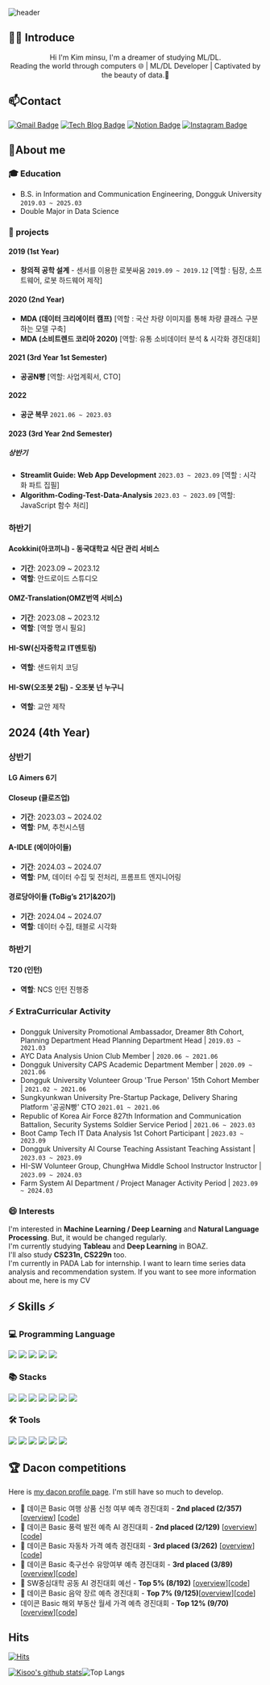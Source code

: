 ![header](https://capsule-render.vercel.app/api?type=wave&color=3476DE&height=300&section=header&text=Bluemisofficial&fontSize=80)

## 🙋‍♂️ Introduce
<div align="center">
Hi I'm Kim minsu, I'm a dreamer of studying ML/DL. <br>Reading the world through computers 🌐 | ML/DL Developer | Captivated by the beauty of data.👋
</div>


## 📫Contact
[![Gmail Badge](https://img.shields.io/badge/-Gmail-c14438?style=flat-square&logo=Gmail&logoColor=white&link=mailto:kms4024@gmail.com)](mailto:kms4024@gmail.com) 
[![Tech Blog Badge](https://img.shields.io/badge/-Tech%20blog-black?style=flat-square&logo=velog&link=https://velog.io/@khwee2000/posts)](https://velog.io/@khwee2000/posts)
[![Notion Badge](https://img.shields.io/badge/-Notion-000?style=flat-square&logo=notion&logoColor=white&link=https://www.notion.so/4c2f27f7472840d5a44a8c96c8b356c8)](https://www.notion.so/4c2f27f7472840d5a44a8c96c8b356c8)
[![Instagram Badge](https://img.shields.io/badge/-Instagram-5851DB?style=flat-square&logo=instagram&logoColor=white&link=https://www.instagram.com/bluenims/)](https://www.instagram.com/bluenims/)


## 🔭About me

### :mortar_board: Education
- B.S. in Information and Communication Engineering, Dongguk University `2019.03 ~ 2025.03`
- Double Major in Data Science

### 🔭 projects

#### 2019 (1st Year)
- **창의적 공학 설계** - 센서를 이용한 로봇싸움 `2019.09 ~ 2019.12` [역할 : 팀장, 소프트웨어, 로봇 하드웨어 제작]

#### 2020 (2nd Year)
- **MDA (데이터 크리에이터 캠프)** [역할 : 국산 차량 이미지를 통해 차량 클래스 구분하는 모델 구축]
- **MDA (소비트렌드 코리아 2020)** [역할: 유통 소비데이터 분석 & 시각화 경진대회]

#### 2021 (3rd Year 1st Semester)
- **공공N빵** [역할: 사업계획서, CTO]

#### 2022
- **공군 복무** `2021.06 ~ 2023.03`

#### 2023 (3rd Year 2nd Semester)
##### 상반기
- **Streamlit Guide: Web App Development** `2023.03 ~ 2023.09` [역할 : 시각화 파트 집필]
- **Algorithm-Coding-Test-Data-Analysis**  `2023.03 ~ 2023.09` [역할: JavaScript 함수 처리]

### 하반기
#### Acokkini(아코끼니) - 동국대학교 식단 관리 서비스
- **기간**: 2023.09 ~ 2023.12
- **역할**: 안드로이드 스튜디오

#### OMZ-Translation(OMZ번역 서비스)
- **기간**: 2023.08 ~ 2023.12
- **역할**: [역할 명시 필요]

#### HI-SW(신자중학교 IT멘토링)
- **역할**: 샌드위치 코딩

#### HI-SW(오조봇 2팀) - 오조봇 넌 누구니
- **역할**: 교안 제작

## 2024 (4th Year)

### 상반기
#### LG Aimers 6기

#### Closeup (클로즈업)
- **기간**: 2023.03 ~ 2024.02
- **역할**: PM, 추천시스템

#### A-IDLE (에이아이들)
- **기간**: 2024.03 ~ 2024.07
- **역할**: PM, 데이터 수집 및 전처리, 프롬프트 엔지니어링

#### 경로당아이들 (ToBig’s 21기&20기)
- **기간**: 2024.04 ~ 2024.07
- **역할**: 데이터 수집, 태블로 시각화

### 하반기
#### T20 (인턴)
- **역할**: NCS 인턴 진행중


### ⚡ ExtraCurricular Activity
- Dongguk University Promotional Ambassador, Dreamer 8th Cohort, Planning Department Head
Planning Department Head | ```2019.03 ~ 2021.03```
- AYC Data Analysis Union Club
Member | ```2020.06 ~ 2021.06```
- Dongguk University CAPS Academic Department
Member | ```2020.09 ~ 2021.06```
- Dongguk University Volunteer Group 'True Person' 15th Cohort
Member | ```2021.02 ~ 2021.06```
- Sungkyunkwan University Pre-Startup Package, Delivery Sharing Platform '공공N빵' CTO
```2021.01 ~ 2021.06```
- Republic of Korea Air Force 827th Information and Communication Battalion, Security Systems Soldier
Service Period | ```2021.06 ~ 2023.03```
- Boot Camp Tech IT Data Analysis 1st Cohort
Participant | ```2023.03 ~ 2023.09```
- Dongguk University AI Course Teaching Assistant
Teaching Assistant | ```2023.03 ~ 2023.09```
- HI-SW Volunteer Group, ChungHwa Middle School Instructor
Instructor | ```2023.09 ~ 2024.03```
- Farm System AI Department / Project Manager
Activity Period | ```2023.09 ~ 2024.03```

### 😄 Interests
I'm interested in **Machine Learning / Deep Learning** and **Natural Language Processing**. But, it would be changed regularly. <br>
I'm currently studying **Tableau** and **Deep Learning** in BOAZ.<br>
I'll also study **CS231n, CS229n** too.<br>
I'm currently in PADA Lab for internship. I want to learn time series data analysis and recommendation system.
If you want to see more information about me, here is my CV

<div>

## ⚡ Skills ⚡

  ### 💻 Programming Language
  <img src="https://img.shields.io/badge/python-3776AB?style=flat-square&logo=python&logoColor=white">
  <img src="https://img.shields.io/badge/R-276DC3?style=flat-square&logo=R&logoColor=white">
  <img src="https://img.shields.io/badge/Java-276DC3?style=flat-square&logo=OpenJDK&logoColor=white">
  <img src="https://img.shields.io/badge/C-276DC3?style=flat-square&logo=C&logoColor=white">
  <img src="https://img.shields.io/badge/mysql-4479A1?style=flat-square&logo=mysql&logoColor=white"> <br/> 
 
  ### 📚 Stacks
  <img src="https://img.shields.io/badge/Pandas-150458?style=flat-square&logo=Pandas&logoColor=white">
  <img src="https://img.shields.io/badge/Numpy-150458?style=flat-square&logo=Numpy&logoColor=white">
  <img src="https://img.shields.io/badge/scikit-learn-F7931E?style=flat&logo=scikit-learn&logoColor=white"/>
  <img src="https://img.shields.io/badge/TensorFlow-FF6F00?style=flat&logo=TensorFlow&logoColor=white"/> 
  <img src="https://img.shields.io/badge/PyTorch-EE4C2C?style=flat-square&logo=PyTorch&logoColor=white">
  <img src="https://img.shields.io/badge/Matplotlib-00ffff?style=flat-square&logo=Matplotlib&logoColor=black">
  <img src="https://img.shields.io/badge/Keras-D00000?style=flat-square&logo=Keras&logoColor=white"> <br/> 
  
  ### 🛠 Tools
  <img src="https://img.shields.io/badge/Visual Studio Code-007ACC?style=flat&logo=Visual Studio Code&logoColor=white"/>
  <img src="https://img.shields.io/badge/Google Colab-F9AB00?style=flat&logo=Google Colab&logoColor=white"/>
  <img src="https://img.shields.io/badge/Jupyter-F37626?style=flat&logo=Jupyter&logoColor=white"/>  
  <img src="https://img.shields.io/badge/Anaconda-44A833?style=flat&logo=Anaconda&logoColor=white"/> 
  <img src="https://img.shields.io/badge/Tableau-E97627?style=flat-square&logo=Tableau&logoColor=white"/>
  <img src="https://img.shields.io/badge/NodeXL-217346?style=flat-square&logo=Microsoft Excel&logoColor=white"/>


 </div>
 
## 🏆 Dacon competitions
Here is [my dacon profile page](https://dacon.io/myprofile/427011/home). I'm still have so much to develop.
- 🏅 데이콘 Basic 여행 상품 신청 여부 예측 경진대회 - **2nd placed (2/357)** [[overview](https://dacon.io/competitions/official/235959/overview/description)] [[code](https://dacon.io/codeshare/6479)]
- 🏅 데이콘 Basic 풍력 발전 예측 AI 경진대회 - **2nd placed (2/129)** [[overview](https://dacon.io/competitions/official/236066/overview/description)] [[code](https://dacon.io/competitions/official/236066/codeshare/7738?page=1&dtype=recent)]
- 🏅 데이콘 Basic 자동차 가격 예측 경진대회 - **3rd placed (3/262)** [[overview](https://dacon.io/competitions/official/236114/overview/description)][[code](https://dacon.io/competitions/official/236114/codeshare/8456?page=1&dtype=recent)]
- 🏅 데이콘 Basic 축구선수 유망여부 예측 경진대회 - **3rd placed (3/89)** [[overview](https://dacon.io/competitions/open/236031/overview/description)][[code](https://dacon.io/competitions/open/236031/codeshare/7115?page=1&dtype=recent)]
- 🥉 SW중심대학 공동 AI 경진대회 예선 - **Top 5% (8/192)** [[overview](https://dacon.io/competitions/official/235902/overview/description)][[code](https://dacon.io/competitions/official/235902/codeshare/6157?page=1&dtype=vote)]
- 🥉 데이콘 Basic 음악 장르 예측 경진대회 - **Top 7% (9/125)**[[overview](https://dacon.io/competitions/official/236056/overview/descriptionhttps://dacon.io/competitions/official/236056/overview/description)][[code](https://dacon.io/competitions/official/236056/codeshare/7526?page=1&dtype=recent)]
- 데이콘 Basic 해외 부동산 월세 가격 예측 경진대회 - **Top 12% (9/70)** [[overview](https://dacon.io/competitions/open/236044/overview/description)][[code](https://dacon.io/competitions/open/236044/codeshare/7348?page=1&dtype=recent)]

## Hits
  [![Hits](https://hits.seeyoufarm.com/api/count/incr/badge.svg?url=https%3A%2F%2Fgithub.com%2Fkhwee2000)](https://hits.seeyoufarm.com)

[![Kisoo's github stats](https://github-readme-stats.vercel.app/api?username=khwee2000&show_icons=true&theme=tokyonight)](https://github.com/khwee2000)![Top Langs](https://github-readme-stats.vercel.app/api/top-langs/?username=khwee2000&layout=compact&theme=tokyonight)
